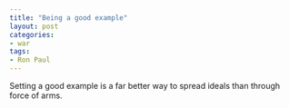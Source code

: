 ```yaml
---
title: "Being a good example"
layout: post
categories:
- war
tags:
- Ron Paul
---
```


Setting a good example is a far better way to spread ideals than through force of arms.